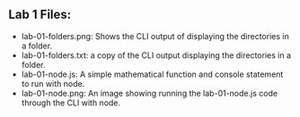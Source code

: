 ## Lab 1 Files:

- lab-01-folders.png: Shows the CLI output of displaying the directories in a folder.
- lab-01-folders.txt: a copy of the CLI output displaying the directories in a folder.
- lab-01-node.js: A simple mathematical function and console statement to run with node.
- lab-01-node.png: An image showing running the lab-01-node.js code through the CLI with node.
